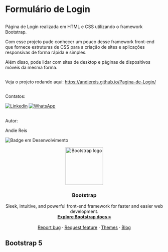 # Formulário de Login

##
<p > Página de Login realizada em HTML e CSS utilizando o framework Bootstrap.</p>
<p>Com esse projeto pude conhecer um pouco desse framework front-end que fornece estruturas de CSS para a criação de sites e aplicações responsivas de forma rápida e simples.</p>
Além disso, pode lidar com sites de desktop e páginas de dispositivos móveis da mesma forma.

##

Veja o projeto rodando aqui:
https://andiereis.github.io/Pagina-de-Login/

##
Contatos:

[![Linkedin](https://img.shields.io/badge/LinkedIn-0077B5?style=for-the-badge&logo=linkedin&logoColor=white)](https://www.linkedin.com/in/andiereis)
[![WhatsApp](https://img.shields.io/badge/WhatsApp-25D366?style=for-the-badge&logo=whatsapp&logoColor=white)](https://wa.me/55(12988379001))

##

Autor:

Andie Reis

![Badge em Desenvolvimento](http://img.shields.io/static/v1?label=STATUS&message=EM%20DESENVOLVIMENTO&color=GREEN&style=for-the-badge)


<p align="center">
  <a href="https://getbootstrap.com/">
    <img src="https://getbootstrap.com/docs/5.3/assets/brand/bootstrap-logo-shadow.png" alt="Bootstrap logo" width="120" height="120">
  </a>
</p>

<h3 align="center">Bootstrap</h3>

<p align="center">
  Sleek, intuitive, and powerful front-end framework for faster and easier web development.
  <br>
  <a href="https://getbootstrap.com/docs/5.3/"><strong>Explore Bootstrap docs »</strong></a>
  <br>
  <br>
  <a href="https://github.com/twbs/bootstrap/issues/new?assignees=-&labels=bug&template=bug_report.yml">Report bug</a>
  ·
  <a href="https://github.com/twbs/bootstrap/issues/new?assignees=&labels=feature&template=feature_request.yml">Request feature</a>
  ·
  <a href="https://themes.getbootstrap.com/">Themes</a>
  ·
  <a href="https://blog.getbootstrap.com/">Blog</a>
</p>


## Bootstrap 5
